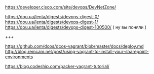 https://developer.cisco.com/site/devops/DevNetZone/


https://dou.ua/lenta/digests/devops-digest-0/
https://dou.ua/lenta/digests/devops-digest-1/
https://dou.ua/lenta/digests/devops-digest-100500/ ( ну вы поняли )







+++ 

https://github.com/dcos/dcos-vagrant/blob/master/docs/deploy.md
http://blog.remcam.net/post/using-vagrant-to-install-your-sharepoint-environments

https://blog.codeship.com/packer-vagrant-tutorial/
